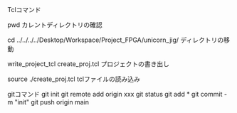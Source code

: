 Tclコマンド

pwd
カレントディレクトリの確認

cd ../../../../Desktop/Workspace/Project_FPGA/unicorn_jig/
ディレクトリの移動

write_project_tcl create_proj.tcl
プロジェクトの書き出し

source ./create_proj.tcl
tclファイルの読み込み

gitコマンド
git init
git remote add origin xxx
git status
git add *
git commit -m "init"
git push origin main
